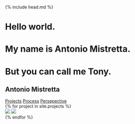 {% include head.md %}
<div id="overlay">
  <div class="container">
    <h1 class="animate-1">Hello world.</h1>
    <h1 class="animate-2">My name is Antonio Mistretta.</h1>
    <h1 class="animate-3">But you can call me Tony.</h1>
  </div>
</div>
<nav>
  <h2>Antonio Mistretta</h2>
  <a class="active" href="{{ site.url }}">Projects</a>
  <a href="projects">Process</a>
  <a href="projects">Persepective</a>
</nav>
<div class="container">
  {% for project in site.projects %}
    <div class="project" style="background: url({{ site.url }}/{{ project.background }})" onclick="window.location = '{{ site.url }}/{{ project.permalink }}';">
      <img class="text" src="{{ site.url }}/{{ project.text }}" />
      <img class="screen" src="{{ site.url }}/{{ project.screen }}" />
    </div>
  {% endfor %}
</div>
